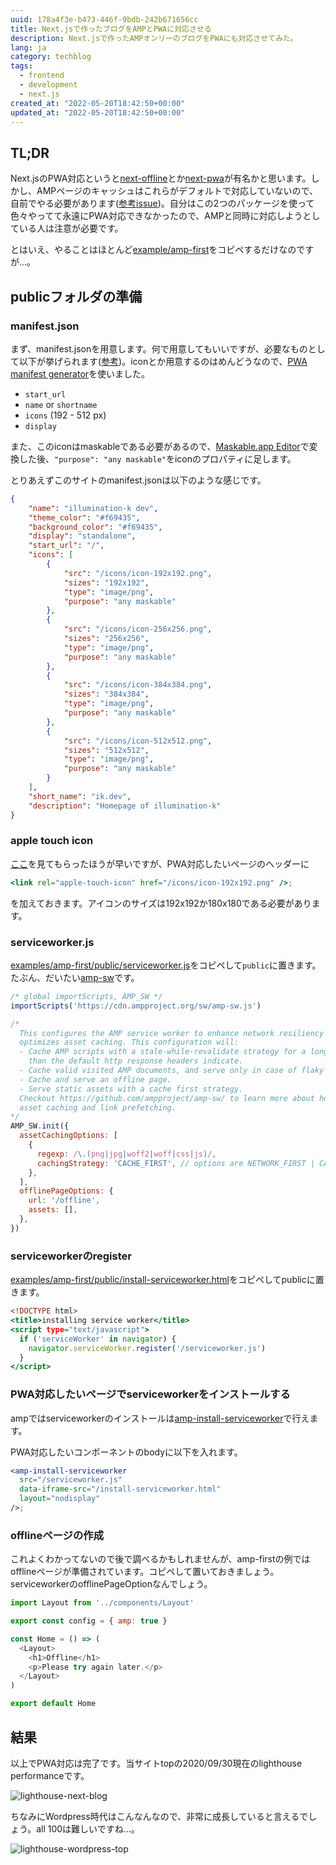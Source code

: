 ```yaml
---
uuid: 178a4f3e-b473-446f-9bdb-242b671656cc
title: Next.jsで作ったブログをAMPとPWAに対応させる
description: Next.jsで作ったAMPオンリーのブログをPWAにも対応させてみた。
lang: ja
category: techblog
tags:
  - frontend
  - development
  - next.js
created_at: "2022-05-20T18:42:50+00:00"
updated_at: "2022-05-20T18:42:50+00:00"
---
```


## TL;DR

Next.jsのPWA対応というと[next-offline](https://github.com/hanford/next-offline)とか[next-pwa](https://github.com/shadowwalker/next-pwa)が有名かと思います。しかし、AMPページのキャッシュはこれらがデフォルトで対応していないので、自前でやる必要があります([参考issue](https://github.com/shadowwalker/next-pwa/issues/65))。自分はこの2つのパッケージを使って色々やってて永遠にPWA対応できなかったので、AMPと同時に対応しようとしている人は注意が必要です。

とはいえ、やることはほとんど[example/amp-first](https://github.com/vercel/next.js/tree/ebd1434a847bb086d13fe4e6671b3b9f482e32c6/examples/amp-first)をコピペするだけなのですが...。

## publicフォルダの準備

### manifest.json

まず、manifest.jsonを用意します。何で用意してもいいですが、必要なものとして以下が挙げられます([参考](https://web.dev/installable-manifest/?utm_source=lighthouse&utm_medium=lr))。iconとか用意するのはめんどうなので、[PWA manifest generator](https://www.simicart.com/manifest-generator.html/)を使いました。

- `start_url`
- `name` or `shortname`
- `icons` (192 - 512 px)
- `display`

また、このiconはmaskableである必要があるので、[Maskable.app Editor](https://maskable.app/editor)で変換した後、`"purpose": "any maskable"`をiconのプロパティに足します。

とりあえずこのサイトのmanifest.jsonは以下のような感じです。

```json:title=manifest.json
{
    "name": "illumination-k dev",
    "theme_color": "#f69435",
    "background_color": "#f69435",
    "display": "standalone",
    "start_url": "/",
    "icons": [
        {
            "src": "/icons/icon-192x192.png",
            "sizes": "192x192",
            "type": "image/png",
            "purpose": "any maskable"
        },
        {
            "src": "/icons/icon-256x256.png",
            "sizes": "256x256",
            "type": "image/png",
            "purpose": "any maskable"
        },
        {
            "src": "/icons/icon-384x384.png",
            "sizes": "384x384",
            "type": "image/png",
            "purpose": "any maskable"
        },
        {
            "src": "/icons/icon-512x512.png",
            "sizes": "512x512",
            "type": "image/png",
            "purpose": "any maskable"
        }
    ],
    "short_name": "ik.dev",
    "description": "Homepage of illumination-k"
}
```

### apple touch icon

[ここ](https://web.dev/apple-touch-icon/?utm_source=lighthouse&utm_medium=lr)を見てもらったほうが早いですが、PWA対応したいページのヘッダーに

```jsx
<link rel="apple-touch-icon" href="/icons/icon-192x192.png" />;
```

を加えておきます。アイコンのサイズは192x192か180x180である必要があります。

### serviceworker.js

[examples/amp-first/public/serviceworker.js](https://github.com/vercel/next.js/blob/ebd1434a847bb086d13fe4e6671b3b9f482e32c6/examples/amp-first/public/serviceworker.js)をコピペして`public`に置きます。たぶん、だいたい[amp-sw](https://github.com/ampproject/amp-sw)です。

```js:title=serviceworker.js
/* global importScripts, AMP_SW */
importScripts('https://cdn.ampproject.org/sw/amp-sw.js')

/*
  This configures the AMP service worker to enhance network resiliency and
  optimizes asset caching. This configuration will:
  - Cache AMP scripts with a stale-while-revalidate strategy for a longer duration
    than the default http response headers indicate.
  - Cache valid visited AMP documents, and serve only in case of flaky network conditions.
  - Cache and serve an offline page.
  - Serve static assets with a cache first strategy.
  Checkout https://github.com/ampproject/amp-sw/ to learn more about how to configure
  asset caching and link prefetching.
*/
AMP_SW.init({
  assetCachingOptions: [
    {
      regexp: /\.(png|jpg|woff2|woff|css|js)/,
      cachingStrategy: 'CACHE_FIRST', // options are NETWORK_FIRST | CACHE_FIRST | STALE_WHILE_REVALIDATE
    },
  ],
  offlinePageOptions: {
    url: '/offline',
    assets: [],
  },
})
```

### serviceworkerのregister

[examples/amp-first/public/install-serviceworker.html](https://github.com/vercel/next.js/blob/ebd1434a847bb086d13fe4e6671b3b9f482e32c6/examples/amp-first/public/install-serviceworker.html)をコピペしてpublicに置きます。

```html:title=install-serviceworker.html
<!DOCTYPE html>
<title>installing service worker</title>
<script type="text/javascript">
  if ('serviceWorker' in navigator) {
    navigator.serviceWorker.register('/serviceworker.js')
  }
</script>
```

### PWA対応したいページでserviceworkerをインストールする

ampではserviceworkerのインストールは[amp-install-serviceworker](https://amp.dev/documentation/examples/components/amp-install-serviceworker/)で行えます。

PWA対応したいコンポーネントのbodyに以下を入れます。

```jsx
<amp-install-serviceworker
  src="/serviceworker.js"
  data-iframe-src="/install-serviceworker.html"
  layout="nodisplay"
/>;
```

### offlineページの作成

これよくわかってないので後で調べるかもしれませんが、amp-firstの例ではofflineページが準備されています。コピペして置いておきましょう。serviceworkerのofflinePageOptionなんでしょう。

```jsx:title=offline.js
import Layout from '../components/Layout'

export const config = { amp: true }

const Home = () => (
  <Layout>
    <h1>Offline</h1>
    <p>Please try again later.</p>
  </Layout>
)

export default Home
```

## 結果

以上でPWA対応は完了です。当サイトtopの2020/09/30現在のlighthouse performanceです。

![lighthouse-next-blog](/images/lighthouse-nextblog-top.PNG)

ちなみにWordpress時代はこんなんなので、非常に成長していると言えるでしょう。all 100は難しいですね...。

![lighthouse-wordpress-top](/images/lighthouse-wordpress-top.PNG)
